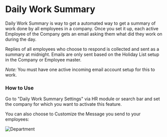 # Daily Work Summary

Daily Work Summary is way to get a automated way to get a summary of work done by all employees in a company. Once you set it up, each active Employee of the Company gets an email asking them what did they work on during the day.

Replies of all employees who choose to respond is collected and sent as a summary at midnight. Emails are only sent based on the Holiday List setup in the Company or Employee master.

*Note:* You must have one active incoming email account setup for this to work.

### How to Use

Go to "Daily Work Summary Settings" via HR module or search bar and set the company for which you want to activate this feature.

You can also choose to Customize the Message you send to your employees:

<img class="screenshot" alt="Department" src="/assets/erpnext_docs/assets/img/human-resources/department.png">
